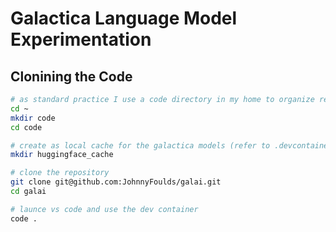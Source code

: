 # Galactica Language Model Experimentation

## Clonining the Code

```bash
# as standard practice I use a code directory in my home to organize repositories
cd ~
mkdir code
cd code

# create as local cache for the galactica models (refer to .devcontainer)
mkdir huggingface_cache

# clone the repository
git clone git@github.com:JohnnyFoulds/galai.git
cd galai

# launce vs code and use the dev container
code .
```
